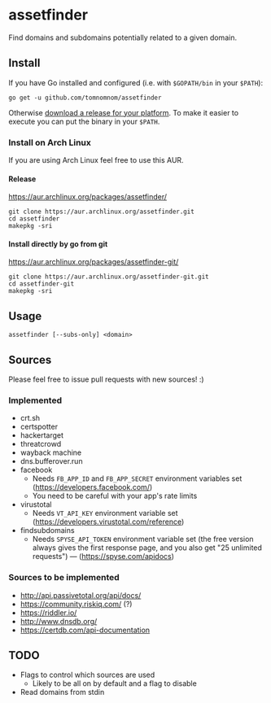 # assetfinder

Find domains and subdomains potentially related to a given domain.


## Install

If you have Go installed and configured (i.e. with `$GOPATH/bin` in your `$PATH`):

```
go get -u github.com/tomnomnom/assetfinder
```

Otherwise [download a release for your platform](https://github.com/tomnomnom/assetfinder/releases).
To make it easier to execute you can put the binary in your `$PATH`.

### Install on Arch Linux

If you are using Arch Linux feel free to use this AUR.

#### Release

https://aur.archlinux.org/packages/assetfinder/

```
git clone https://aur.archlinux.org/assetfinder.git
cd assetfinder
makepkg -sri
```

#### Install directly by go from git


https://aur.archlinux.org/packages/assetfinder-git/

```
git clone https://aur.archlinux.org/assetfinder-git.git
cd assetfinder-git
makepkg -sri
```

## Usage

```
assetfinder [--subs-only] <domain>
```

## Sources

Please feel free to issue pull requests with new sources! :)

### Implemented
* crt.sh
* certspotter
* hackertarget
* threatcrowd
* wayback machine
* dns.bufferover.run
* facebook
    * Needs `FB_APP_ID` and `FB_APP_SECRET` environment variables set (https://developers.facebook.com/)
    * You need to be careful with your app's rate limits
* virustotal
    * Needs `VT_API_KEY` environment variable set (https://developers.virustotal.com/reference)
* findsubdomains
    * Needs `SPYSE_API_TOKEN` environment variable set (the free version always gives the first response page, and you also get "25 unlimited requests") — (https://spyse.com/apidocs)

### Sources to be implemented
* http://api.passivetotal.org/api/docs/
* https://community.riskiq.com/ (?)
* https://riddler.io/
* http://www.dnsdb.org/
* https://certdb.com/api-documentation

## TODO
* Flags to control which sources are used
    * Likely to be all on by default and a flag to disable
* Read domains from stdin
